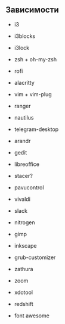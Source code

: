 ## Зависимости

- i3
- i3blocks
- i3lock
- zsh + oh-my-zsh
- rofi
- alacritty
- vim + vim-plug
- ranger
- nautilus
- telegram-desktop
- arandr
- gedit
- libreoffice
- stacer?
- pavucontrol
- vivaldi
- slack
- nitrogen
- gimp
- inkscape
- grub-customizer
- zathura
- zoom
- xdotool
- redshift

- font awesome
